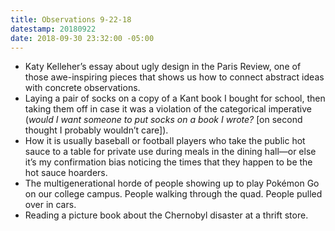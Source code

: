 ```yaml
---
title: Observations 9-22-18
datestamp: 20180922
date: 2018-09-30 23:32:00 -05:00
---
```


- Katy Kelleher’s essay about ugly design in the Paris Review, one of those awe-inspiring pieces that shows us how to connect abstract ideas with concrete observations.
- Laying a pair of socks on a copy of a Kant book I bought for school, then taking them off in case it was a violation of the categorical imperative (*would I want someone to put socks on a book I wrote?* [on second thought I probably wouldn’t care]).
- How it is usually baseball or football players who take the public hot sauce to a table for private use during meals in the dining hall—or else it’s my confirmation bias noticing the times that they happen to be the hot sauce hoarders.
- The multigenerational horde of people showing up to play Pokémon Go on our college campus. People walking through the quad. People pulled over in cars.
- Reading a picture book about the Chernobyl disaster at a thrift store.
